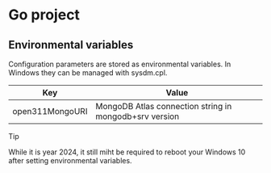 # Go project

## Environmental variables

Configuration parameters are stored as environmental variables. In Windows they can be managed with sysdm.cpl.

| Key | Value |
| --- | --- |
| open311MongoURI | MongoDB Atlas connection string in mongodb+srv version |

>[!TIP]
>While it is year 2024, it still miht be required to reboot your Windows 10 after setting environmental variables. 
